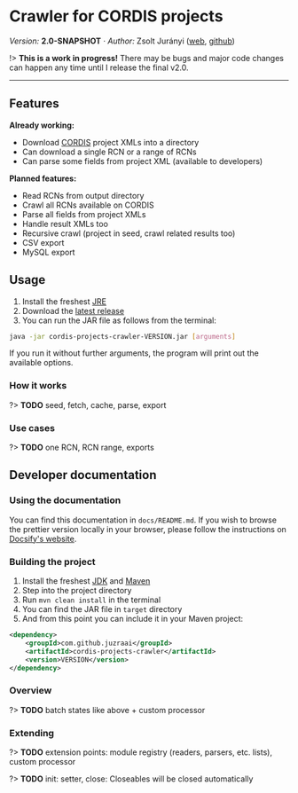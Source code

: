 <h1>Crawler for CORDIS projects</h1>

*Version:* **2.0-SNAPSHOT** &middot; *Author:* Zsolt Jurányi ([web][www], [github][github])

!> **This is a work in progress!** There may be bugs and major code changes can happen any time until I release the final v2.0.

---

## Features

**Already working:**

* Download [CORDIS][cordis] project XMLs into a directory
* Can download a single RCN or a range of RCNs
* Can parse some fields from project XML (available to developers)


**Planned features:**

* Read RCNs from output directory
* Crawl all RCNs available on CORDIS
* Parse all fields from project XMLs
* Handle result XMLs too
* Recursive crawl (project in seed, crawl related results too)
* CSV export
* MySQL export


## Usage

1. Install the freshest [JRE][java]
2. Download the [latest release][release]
3. You can run the JAR file as follows from the terminal:

```bash
java -jar cordis-projects-crawler-VERSION.jar [arguments]
```

If you run it without further arguments, the program will print out the available options.



### How it works

?> **TODO** seed, fetch, cache, parse, export



### Use cases

?> **TODO** one RCN, RCN range, exports



## Developer documentation



### Using the documentation

You can find this documentation in `docs/README.md`. If you wish to browse the prettier version locally in your browser, please follow the instructions on [Docsify's website][docsify].



### Building the project

1. Install the freshest [JDK][java] and [Maven][maven]
2. Step into the project directory
3. Run `mvn clean install` in the terminal
4. You can find the JAR file in `target` directory
5. And from this point you can include it in your Maven project:

```xml
<dependency>
	<groupId>com.github.juzraai</groupId>
	<artifactId>cordis-projects-crawler</artifactId>
	<version>VERSION</version>
</dependency>
```



### Overview

?> **TODO** batch states like above + custom processor



### Extending

?> **TODO** extension points: module registry (readers, parsers, etc. lists), custom processor 

?> **TODO** init: setter, close: Closeables will be closed automatically

[github]: http://github.com/juzraai
[release]: https://github.com/juzraai/cordis-projects-crawler/releases/latest
[www]: http://juzraai.github.io/

[cordis]: https://cordis.europa.eu/
[docsify]: https://docsify.js.org/#/quickstart
[java]: http://www.oracle.com/technetwork/java/javase/downloads/index.html
[maven]: https://maven.apache.org/